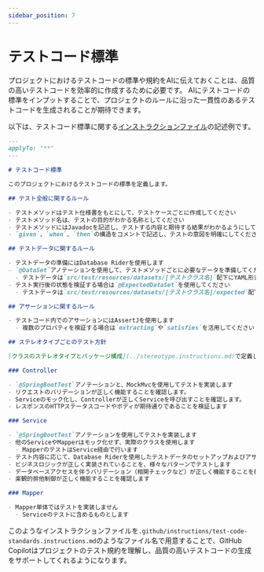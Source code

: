 ```yaml
---
sidebar_position: 7
---
```

# テストコード標準
プロジェクトにおけるテストコードの標準や規約をAIに伝えておくことは、品質の高いテストコードを効率的に作成するために必要です。
AIにテストコードの標準をインプットすることで、プロジェクトのルールに沿った一貫性のあるテストコードを生成されることが期待できます。

以下は、テストコード標準に関する[インストラクションファイル](../../shared-instructions-prompts)の記述例です。

```markdown
---
applyTo: "**"
---

# テストコード標準

このプロジェクトにおけるテストコードの標準を定義します。

## テスト全般に関するルール

- テストメソッドはテスト仕様書をもとにして、テストケースごとに作成してください
- テストメソッド名は、テストの目的がわかる名称としてください
- テストメソッドにはJavadocを記述し、テストする内容と期待する結果がわかるようにしてください
- `given`、`when`、`then`の構造をコメントで記述し、テストの意図を明確にしてください

## テストデータに関するルール

- テストデータの準備にはDatabase Riderを使用します
- `@DataSet`アノテーションを使用して、テストメソッドごとに必要なデータを準備してください
  - テストデータは`src/test/resources/datasets/[テストクラス名]`配下にYAML形式で配置してください
- テスト実行後の状態を検証する場合は`@ExpectedDataSet`を使用してください
  - テストデータは`src/test/resources/datasets/[テストクラス名]/expected`配下にYAML形式で配置してください

## アサーションに関するルール

- テストコード内でのアサーションにはAssertJを使用します
  - 複数のプロパティを検証する場合は`extracting`や`satisfies`を活用してください

## ステレオタイプごとのテスト方針

[クラスのステレオタイプとパッケージ構成](../stereotype.instructions.md)で定義した各クラスの責務にもとづき、以下の観点でテストを実装してください。

### Controller

- `@SpringBootTest`アノテーションと、MockMvcを使用してテストを実装します
- リクエストのバリデーションが正しく機能することを確認します。
- Serviceのモック化し、Controllerが正しくServiceを呼び出すことを確認します。
- レスポンスのHTTPステータスコードやボディが期待通りであることを検証します

### Service

- `@SpringBootTest`アノテーションを使用してテストを実装します
- 他のServiceやMapperはモック化せず、実際のクラスを使用します
  - MapperのテストはService経由で行います
- テスト内容に応じて、Database Riderを使用したテストデータのセットアップおよびアサーションを行います
- ビジネスロジックが正しく実装されていることを、様々なパターンでテストします
- データベースアクセスを伴うバリデーション（相関チェックなど）が正しく機能することを確認します
- 楽観的排他制御が正しく機能することを確認します

### Mapper

- Mapper単体ではテストを実装しません
  - Serviceのテストに含めるものとします
```

このようなインストラクションファイルを`.github/instructions/test-code-standards.instructions.md`のようなファイル名で用意することで、GitHub Copilotはプロジェクトのテスト規約を理解し、品質の高いテストコードの生成をサポートしてくれるようになります。